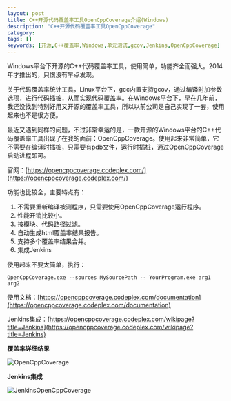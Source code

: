 ```yaml
---
layout: post
title: C++开源代码覆盖率工具OpenCppCoverage介绍(Windows)
description: "C++开源代码覆盖率工具OpenCppCoverage"
category: 
tags: []
keywords: [开源,C++覆盖率,Windows,单元测试,gcov,Jenkins,OpenCppCoverage]
---
```


Windows平台下开源的C++代码覆盖率工具，使用简单，功能齐全而强大。2014年才推出的，只恨没有早点发现。

<!-- more -->

关于代码覆盖率统计工具，Linux平台下，gcc内置支持gcov，通过编译时加参数选项，进行代码插桩，从而实现代码覆盖率。在Windows平台下，早在几年前，我还没找到特别好用又开源的覆盖率工具，所以以前公司是自己实现了一套，使用起来也不是很方便。

最近又遇到同样的问题，不过非常幸运的是，一款开源的Windows平台的C++代码覆盖率工具出现了在我的面前：OpenCppCoverage。使用起来非常简单，它不需要在编译时插桩，只需要有pdb文件，运行时插桩，通过OpenCppCoverage启动进程即可。

官网：[https://opencppcoverage.codeplex.com/](https://opencppcoverage.codeplex.com/)

功能也比较全，主要特点有：

1. 不需要重新编译被测程序，只需要使用OpenCppCoverage运行程序。
1. 性能开销比较小。
1. 按模块、代码路径过滤。
1. 自动生成html覆盖率结果报告。
1. 支持多个覆盖率结果合并。
1. 集成Jenkins

使用起来不要太简单，执行：

```
OpenCppCoverage.exe --sources MySourcePath -- YourProgram.exe arg1 arg2
```

使用文档：[https://opencppcoverage.codeplex.com/documentation](https://opencppcoverage.codeplex.com/documentation)

Jenkins集成：[https://opencppcoverage.codeplex.com/wikipage?title=Jenkins](https://opencppcoverage.codeplex.com/wikipage?title=Jenkins)

**覆盖率详细结果**

![OpenCppCoverage](https://mmbiz.qlogo.cn/mmbiz/otHvoL6neeLysCAtuhz1cP8vL08tZxInJEGnXg0kvcMWWgIgZGdnFwwx9UBmGyF1NOB89JqUA8B2p2iaRut4z6Q/0)

**Jenkins集成**

![JenkinsOpenCppCoverage](https://mmbiz.qlogo.cn/mmbiz/otHvoL6neeLysCAtuhz1cP8vL08tZxInSibobsDET0XDbeIE8rloZFIiboibwgCPeaqicbbM6zR7eVy4JsgJAKmk7w/0)


